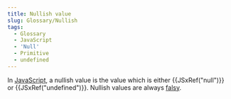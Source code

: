 ```yaml
---
title: Nullish value
slug: Glossary/Nullish
tags:
  - Glossary
  - JavaScript
  - 'Null'
  - Primitive
  - undefined
---
```

<p>In <a href="/en-US/docs/Glossary/JavaScript">JavaScript</a>, a nullish value is the value which is either {{JSxRef("null")}} or {{JSxRef("undefined")}}. Nullish values are always <a href="/en-US/docs/Glossary/Falsy">falsy</a>.</p>
